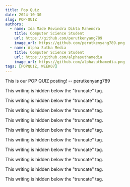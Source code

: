 ```yaml
---
title: Pop Quiz
date: 2024-10-30
slug: POP-QUIZ
authors:
  - name: Ida Made Revindra Dikta Mahendra
    title: Computer Science Student
    url: https://github.com/perutkenyang789
    image_url: https://github.com/perutkenyang789.png
  - name: Alpha Sutha Media
    title: Computer Science Student
    url: https://github.com/alphasuthamedia
    image_url: https://github.com/alphasuthamedia.png
tags: [POPQUIZ, WEEK07]
---
```


This is our POP QUIZ posting!
-- perutkenyang789

<!-- truncate -->

This writing is hidden below the "truncate" tag.

This writing is hidden below the "truncate" tag.

This writing is hidden below the "truncate" tag.

This writing is hidden below the "truncate" tag.

This writing is hidden below the "truncate" tag.

This writing is hidden below the "truncate" tag.

This writing is hidden below the "truncate" tag.

This writing is hidden below the "truncate" tag.

This writing is hidden below the "truncate" tag.

This writing is hidden below the "truncate" tag.
